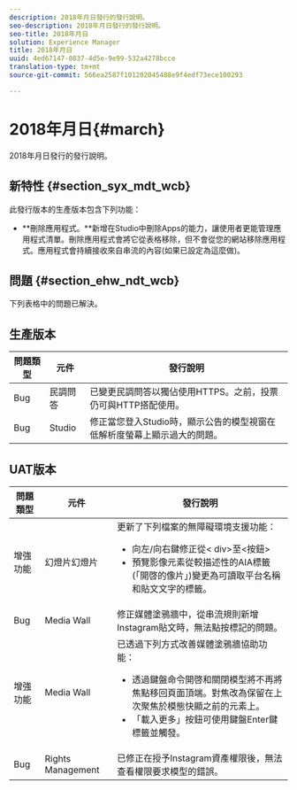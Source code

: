 ```yaml
---
description: 2018年月日發行的發行說明。
seo-description: 2018年月日發行的發行說明。
seo-title: 2018年月日
solution: Experience Manager
title: 2018年月日
uuid: 4ed67147-0837-4d5e-9e99-532a4278bcce
translation-type: tm+mt
source-git-commit: 566ea2587f101202045488e9f4edf73ece100293

---
```



# 2018年月日{#march}

2018年月日發行的發行說明。

## 新特性 {#section_syx_mdt_wcb}

此發行版本的生產版本包含下列功能：

* **刪除應用程式。**新增在Studio中刪除Apps的能力，讓使用者更能管理應用程式清單。刪除應用程式會將它從表格移除，但不會從您的網站移除應用程式。應用程式會持續接收來自串流的內容(如果已設定為這麼做)。

## 問題 {#section_ehw_ndt_wcb}

下列表格中的問題已解決。

## 生產版本

| **問題類型** | **元件** | **發行說明** |
|---|---|---|
| Bug | 民調問答 | 已變更民調問答以獨佔使用HTTPS。之前，投票仍可與HTTP搭配使用。 |
| Bug | Studio | 修正當您登入Studio時，顯示公告的模型視窗在低解析度螢幕上顯示過大的問題。 |

## UAT版本

| 問題類型 | 元件 | 發行說明 |
|--- |--- |--- |
| 增強功能 | 幻燈片幻燈片 | 更新了下列檔案的無障礙環境支援功能： <br><ul><li>向左/向右鍵修正從< div>至<按鈕> </li><li>預覽影像元素從較描述性的AIA標籤(「開啓的像片」)變更為可讀取平台名稱和貼文文字的標籤。</li></ul> |
| Bug | Media Wall | 修正媒體塗鴉牆中，從串流規則新增Instagram貼文時，無法點按標記的問題。 |
| 增強功能 | Media Wall | 已透過下列方式改善媒體塗鴉牆協助功能： <br><ul><li>透過鍵盤命令開啓和關閉模型將不再將焦點移回頁面頂端。對焦改為保留在上次聚焦於模態快顯之前的元素上。</li><li>「載入更多」按鈕可使用鍵盤Enter鍵標籤並觸發。</li></ul> |
| Bug | Rights Management | 已修正在授予Instagram資產權限後，無法查看權限要求模型的錯誤。 |

